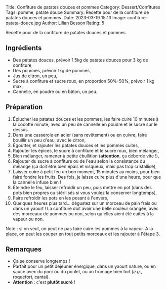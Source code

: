 Title: Confiture de patates douces et pommes
Category: Dessert/Confitures
Tags: pomme, patate douce
Summary: Recette pour de la confiture de patates douces et pommes.
Date: 2023-03-19 15:13
Image: confiture-patata-douce.jpg
Author: Lilian Besson
Rating: 5

Recette pour de la confiture de patates douces et pommes.

## Ingrédients
- Des patates douces, prévoir 1.5kg de patates douces pour 3 kg de confiture,
- Des pommes, prévoir 1kg de pommes,
- Jus de citron, un peu,
- Sucre à confiture et sucre roux, en proportion 50%-50%, prévoir 1 kg max,
- Cannelle, en poudre ou en bâton, un peu.

## Préparation
1. Éplucher les patates douces et les pommes, les faire cuire 10 minutes à la cocotte minute, avec un peu de cannelle en poudre et le sucre sur le dessus.
2. Dans une casserole en acier (sans revêtement) ou en cuivre, faire bouillir un peu d'eau, avec le citron,
3. Égoutter, et rajouter les patates douces et les pommes cuites,
4. Rajouter les épices, le sucre à confiture et le sucre roux, bien mélanger,
5. Bien mélanger, ramener à petite ébullition (**attention**, ça déborde vite !),
6. Rajouter du sucre à confiture ou de l'eau selon la consistance du mélange (ça doit être bien épais et visqueux, mais pas trop cristallisé),
7. Laisser cuire à petit feu un bon moment, 15 minutes au moins, pour bien faire fondre les fruits. Des fois, je laisse cuire plus d'une heure, pour que la cannelle infuse bien !
8. Éteindre le feu, laisser refroidir un peu, puis mettre en pot (dans des pots bien propres ou stérilisés si vous voulez la conserver longtemps),
9. Faire refroidir les pots en les posant à l'envers,
10. Quelques heures plus tard... dégustez sur un morceau de pain frais ou dans un yaourt ! La confiture doit avoir une belle couleur orangée, avec des morceaux de pommes ou non, selon qu'elles aient été cuites à la vapeur ou non.

Note : si on veut, on peut ne pas faire cuire les pommes à la vapeur. A la place, on peut les couper en tout petits morceaux et les rajouter à l'étape 3.

## Remarques
- Ça se conserve longtemps !
- Parfait pour un petit déjeuner énergique, dans un yaourt nature, ou en sauce avec du porc ou du poulet, ou un fromage bien fort (*e.g.*, roquefort, cantal).
- **Attention** : c'est **plutôt sucré** !
